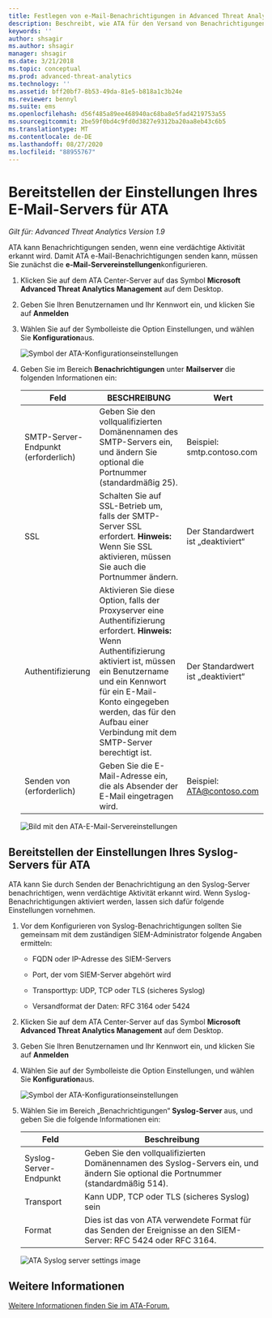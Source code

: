 ```yaml
---
title: Festlegen von e-Mail-Benachrichtigungen in Advanced Threat Analytics
description: Beschreibt, wie ATA für den Versand von Benachrichtigungen (per E-Mail oder ATA-Ereignisweiterleitung) bei verdächtigen Aktivitäten konfiguriert werden kann
keywords: ''
author: shsagir
ms.author: shsagir
manager: shsagir
ms.date: 3/21/2018
ms.topic: conceptual
ms.prod: advanced-threat-analytics
ms.technology: ''
ms.assetid: bff20bf7-8b53-49da-81e5-b818a1c3b24e
ms.reviewer: bennyl
ms.suite: ems
ms.openlocfilehash: d56f485a89ee468940ac68ba8e5fad4219753a55
ms.sourcegitcommit: 2be59f0bd4c9fd0d3827e9312ba20aa8eb43c6b5
ms.translationtype: MT
ms.contentlocale: de-DE
ms.lasthandoff: 08/27/2020
ms.locfileid: "88955767"
---
```

# <a name="provide-ata-with-your-email-server-settings"></a>Bereitstellen der Einstellungen Ihres E-Mail-Servers für ATA

*Gilt für: Advanced Threat Analytics Version 1.9*

ATA kann Benachrichtigungen senden, wenn eine verdächtige Aktivität erkannt wird. Damit ATA e-Mail-Benachrichtigungen senden kann, müssen Sie zunächst die **e-Mail-Servereinstellungen**konfigurieren.

1. Klicken Sie auf dem ATA Center-Server auf das Symbol **Microsoft Advanced Threat Analytics Management** auf dem Desktop.

1. Geben Sie Ihren Benutzernamen und Ihr Kennwort ein, und klicken Sie auf **Anmelden**

1. Wählen Sie auf der Symbolleiste die Option Einstellungen, und wählen Sie **Konfiguration**aus.

    ![Symbol der ATA-Konfigurationseinstellungen](media/ATA-config-icon.png)

1. Geben Sie im Bereich **Benachrichtigungen** unter **Mailserver** die folgenden Informationen ein:


   |              Feld              |                                                                                                 BESCHREIBUNG                                                                                                  |               Wert                |
   |---------------------------------|--------------------------------------------------------------------------------------------------------------------------------------------------------------------------------------------------------------|------------------------------------|
   | SMTP-Server-Endpunkt (erforderlich) |                                                            Geben Sie den vollqualifizierten Domänennamen des SMTP-Servers ein, und ändern Sie optional die Portnummer (standardmäßig 25).                                                            | Beispiel:<br />smtp.contoso.com |
   |               SSL               |                                              Schalten Sie auf SSL-Betrieb um, falls der SMTP-Server SSL erfordert. **Hinweis:** Wenn Sie SSL aktivieren, müssen Sie auch die Portnummer ändern.                                               |        Der Standardwert ist „deaktiviert“         |
   |         Authentifizierung          | Aktivieren Sie diese Option, falls der Proxyserver eine Authentifizierung erfordert. **Hinweis:** Wenn Authentifizierung aktiviert ist, müssen ein Benutzername und ein Kennwort für ein E-Mail-Konto eingegeben werden, das für den Aufbau einer Verbindung mit dem SMTP-Server berechtigt ist. |        Der Standardwert ist „deaktiviert“         |
   |      Senden von (erforderlich)       |                                                                        Geben Sie die E-Mail-Adresse ein, die als Absender der E-Mail eingetragen wird.                                                                         | Beispiel:<br />ATA@contoso.com  |

    ![Bild mit den ATA-E-Mail-Servereinstellungen](media/ata-email-server.png)

## <a name="provide-ata-with-your-syslog-server-settings"></a>Bereitstellen der Einstellungen Ihres Syslog-Servers für ATA
ATA kann Sie durch Senden der Benachrichtigung an den Syslog-Server benachrichtigen, wenn verdächtige Aktivität erkannt wird. Wenn Syslog-Benachrichtigungen aktiviert werden, lassen sich dafür folgende Einstellungen vornehmen.

1. Vor dem Konfigurieren von Syslog-Benachrichtigungen sollten Sie gemeinsam mit dem zuständigen SIEM-Administrator folgende Angaben ermitteln:

   - FQDN oder IP-Adresse des SIEM-Servers

   - Port, der vom SIEM-Server abgehört wird

   - Transporttyp: UDP, TCP oder TLS (sicheres Syslog)

   - Versandformat der Daten: RFC 3164 oder 5424

1. Klicken Sie auf dem ATA Center-Server auf das Symbol **Microsoft Advanced Threat Analytics Management** auf dem Desktop.

1. Geben Sie Ihren Benutzernamen und Ihr Kennwort ein, und klicken Sie auf **Anmelden**

1. Wählen Sie auf der Symbolleiste die Option Einstellungen, und wählen Sie **Konfiguration**aus.

    ![Symbol der ATA-Konfigurationseinstellungen](media/ATA-config-icon.png)

1. Wählen Sie im Bereich „Benachrichtigungen“ **Syslog-Server** aus, und geben Sie die folgende Informationen ein:

   |Feld|Beschreibung|
   |---------|---------------|
   |Syslog-Server-Endpunkt|Geben Sie den vollqualifizierten Domänennamen des Syslog-Servers ein, und ändern Sie optional die Portnummer (standardmäßig 514).|
   |Transport|Kann UDP, TCP oder TLS (sicheres Syslog) sein|
   |Format|Dies ist das von ATA verwendete Format für das Senden der Ereignisse an den SIEM-Server: RFC 5424 oder RFC 3164.|

    ![ATA Syslog server settings image](media/ata-syslog-server-settings.png)



## <a name="see-also"></a>Weitere Informationen
[Weitere Informationen finden Sie im ATA-Forum.](https://social.technet.microsoft.com/Forums/security/home?forum=mata)
